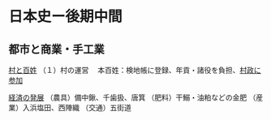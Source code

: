 # 日本史ー後期中間

## 都市と商業・手工業
[村と百姓](01村と百姓.html)
（１）村の運営
　本百姓：検地帳に登録、年貢・諸役を負担、<u>村政に参加</u>


[経済の発展](00経済の発展.html)
（農具）備中鍬、千歯扱、唐箕
（肥料）干鰯・油粕などの金肥
（産業）入浜塩田、西陣織
（交通）五街道
